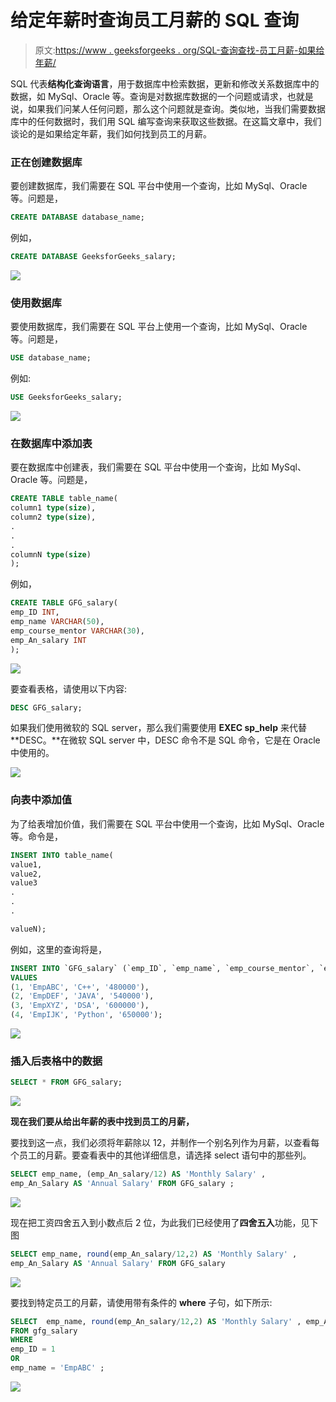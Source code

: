 # 给定年薪时查询员工月薪的 SQL 查询

> 原文:[https://www . geeksforgeeks . org/SQL-查询查找-员工月薪-如果给年薪/](https://www.geeksforgeeks.org/sql-query-to-find-monthly-salary-of-employee-if-annual-salary-is-given/)

SQL 代表**结构化查询语言**，用于数据库中检索数据，更新和修改关系数据库中的数据，如 MySql、Oracle 等。查询是对数据库数据的一个问题或请求，也就是说，如果我们问某人任何问题，那么这个问题就是查询。类似地，当我们需要数据库中的任何数据时，我们用 SQL 编写查询来获取这些数据。在这篇文章中，我们谈论的是如果给定年薪，我们如何找到员工的月薪。

### 正在创建数据库

要创建数据库，我们需要在 SQL 平台中使用一个查询，比如 MySql、Oracle 等。问题是，

```sql
CREATE DATABASE database_name;
```

例如，

```sql
CREATE DATABASE GeeksforGeeks_salary;
```

![](img/ff8f9c9dbcf599c6bd7dac682713abcc.png)

### 使用数据库

要使用数据库，我们需要在 SQL 平台上使用一个查询，比如 MySql、Oracle 等。问题是，

```sql
USE database_name;
```

例如:

```sql
USE GeeksforGeeks_salary;
```

![](img/96fcb8abe323273523e4e72bf0d55191.png)

### 在数据库中添加表

要在数据库中创建表，我们需要在 SQL 平台中使用一个查询，比如 MySql、Oracle 等。问题是，

```sql
CREATE TABLE table_name(
column1 type(size),
column2 type(size),
.
.
.
columnN type(size)
);
```

例如，

```sql
CREATE TABLE GFG_salary(
emp_ID INT,
emp_name VARCHAR(50),
emp_course_mentor VARCHAR(30),
emp_An_salary INT
);
```

![](img/321b1e3092330555b51dcbcd18fd85ec.png)

要查看表格，请使用以下内容:

```sql
DESC GFG_salary;
```

如果我们使用微软的 SQL server，那么我们需要使用 **EXEC sp_help** 来代替 **DESC。**在微软 SQL server 中，DESC 命令不是 SQL 命令，它是在 Oracle 中使用的。

![](img/11784f95aa30c0cb052e33bdf948a9f8.png)

### 向表中添加值

为了给表增加价值，我们需要在 SQL 平台中使用一个查询，比如 MySql、Oracle 等。命令是，

```sql
INSERT INTO table_name(
value1,
value2,
value3
.
.
.

valueN);
```

例如，这里的查询将是，

```sql
INSERT INTO `GFG_salary` (`emp_ID`, `emp_name`, `emp_course_mentor`, `emp_An_salary`)
VALUES
(1, 'EmpABC', 'C++', '480000'),
(2, 'EmpDEF', 'JAVA', '540000'),
(3, 'EmpXYZ', 'DSA', '600000'),
(4, 'EmpIJK', 'Python', '650000');
```

![](img/d2dc8510ae27118b6d8d74efb5e4995c.png)

### 插入后表格中的数据

```sql
SELECT * FROM GFG_salary;
```

![](img/5da1b18842ea3beaaf8a5990fcdeb699.png)

**现在我们要从给出年薪的表中找到员工的月薪，**

要找到这一点，我们必须将年薪除以 12，并制作一个别名列作为月薪，以查看每个员工的月薪。要查看表中的其他详细信息，请选择 select 语句中的那些列。

```sql
SELECT emp_name, (emp_An_salary/12) AS 'Monthly Salary' ,
emp_An_Salary AS 'Annual Salary' FROM GFG_salary ;
```

![](img/150f1fcd6bea531cb99dcedca0614c23.png)

现在把工资四舍五入到小数点后 2 位，为此我们已经使用了**四舍五入**功能，见下图

```sql
SELECT emp_name, round(emp_An_salary/12,2) AS 'Monthly Salary' ,
emp_An_Salary AS 'Annual Salary' FROM GFG_salary
```

![](img/70dbd6b9c7207638b98d1ba2e2d1d8b7.png)

要找到特定员工的月薪，请使用带有条件的 **where** 子句，如下所示:

```sql
SELECT  emp_name, round(emp_An_salary/12,2) AS 'Monthly Salary' , emp_An_Salary AS 'Annual Salary'
FROM gfg_salary
WHERE
emp_ID = 1 
OR
emp_name = 'EmpABC' ;
```

![](img/88994326aa4162c3295208d0fef92552.png)